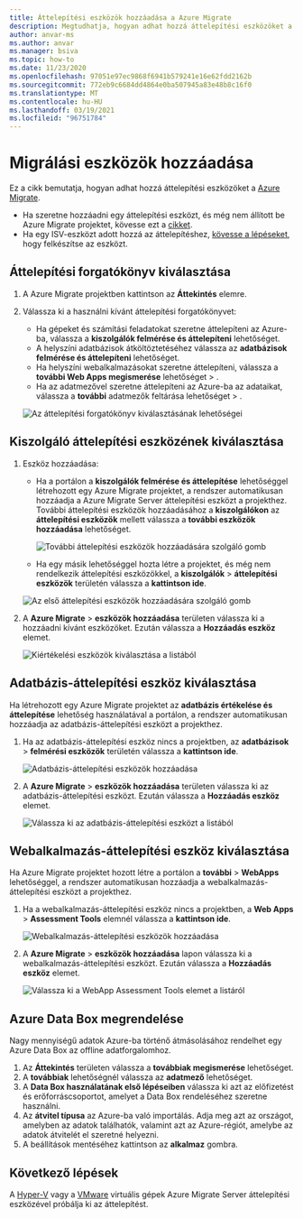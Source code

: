 ```yaml
---
title: Áttelepítési eszközök hozzáadása a Azure Migrate
description: Megtudhatja, hogyan adhat hozzá áttelepítési eszközöket a Azure Migrate.
author: anvar-ms
ms.author: anvar
ms.manager: bsiva
ms.topic: how-to
ms.date: 11/23/2020
ms.openlocfilehash: 97051e97ec9868f6941b579241e16e62fdd2162b
ms.sourcegitcommit: 772eb9c6684dd4864e0ba507945a83e48b8c16f0
ms.translationtype: MT
ms.contentlocale: hu-HU
ms.lasthandoff: 03/19/2021
ms.locfileid: "96751784"
---
```

# <a name="add-migration-tools"></a>Migrálási eszközök hozzáadása

Ez a cikk bemutatja, hogyan adhat hozzá áttelepítési eszközöket a [Azure Migrate](./migrate-services-overview.md).

- Ha szeretne hozzáadni egy áttelepítési eszközt, és még nem állított be Azure Migrate projektet, kövesse ezt a [cikket](create-manage-projects.md).
- Ha egy ISV-eszközt adott hozzá az áttelepítéshez, [kövesse a lépéseket](prepare-isv-movere.md), hogy felkészítse az eszközt.

## <a name="select-a-migration-scenario"></a>Áttelepítési forgatókönyv kiválasztása

1. A Azure Migrate projektben kattintson az **Áttekintés** elemre.
2. Válassza ki a használni kívánt áttelepítési forgatókönyvet:

    - Ha gépeket és számítási feladatokat szeretne áttelepíteni az Azure-ba, válassza a **kiszolgálók felmérése és áttelepíteni** lehetőséget.
    - A helyszíni adatbázisok átköltöztetéséhez válassza az **adatbázisok felmérése és áttelepíteni** lehetőséget.
    - Ha helyszíni webalkalmazásokat szeretne áttelepíteni, válassza a **további Web Apps megismerése** lehetőséget  >  .
    - Ha az adatmezővel szeretne áttelepíteni az Azure-ba az adataikat, válassza a **további** adatmezők feltárása lehetőséget  >  .

    ![Az áttelepítési forgatókönyv kiválasztásának lehetőségei](./media/how-to-migrate/migrate-scenario.png)


## <a name="select-a-server-migration-tool"></a>Kiszolgáló áttelepítési eszközének kiválasztása

1. Eszköz hozzáadása:

    - Ha a portálon a **kiszolgálók felmérése és áttelepítése** lehetőséggel létrehozott egy Azure Migrate projektet, a rendszer automatikusan hozzáadja a Azure Migrate Server áttelepítési eszközt a projekthez. További áttelepítési eszközök hozzáadásához a **kiszolgálókon** az **áttelepítési eszközök** mellett válassza a **további eszközök hozzáadása** lehetőséget.
    
         ![További áttelepítési eszközök hozzáadására szolgáló gomb](./media/how-to-migrate/add-migration-tools.png)

    - Ha egy másik lehetőséggel hozta létre a projektet, és még nem rendelkezik áttelepítési eszközökkel, a **kiszolgálók**  >  **áttelepítési eszközök** területén válassza a **kattintson ide**.

    ![Az első áttelepítési eszközök hozzáadására szolgáló gomb](./media/how-to-migrate/no-migration-tool.png)

2. A **Azure Migrate**  >  **eszközök hozzáadása** területen válassza ki a hozzáadni kívánt eszközöket. Ezután válassza a **Hozzáadás eszköz** elemet.

    ![Kiértékelési eszközök kiválasztása a listából](./media/how-to-migrate/select-migration-tool.png)


## <a name="select-a-database-migration-tool"></a>Adatbázis-áttelepítési eszköz kiválasztása

Ha létrehozott egy Azure Migrate projektet az **adatbázis értékelése és áttelepítése** lehetőség használatával a portálon, a rendszer automatikusan hozzáadja az adatbázis-áttelepítési eszközt a projekthez. 

1. Ha az adatbázis-áttelepítési eszköz nincs a projektben, az **adatbázisok**  >  **felmérési eszközök** területén válassza a **kattintson ide**.
    
    ![Adatbázis-áttelepítési eszközök hozzáadása](./media/how-to-migrate/no-database-migration-tool.png)


2. A **Azure Migrate**  >  **eszközök hozzáadása** területen válassza ki az adatbázis-áttelepítési eszközt. Ezután válassza a **Hozzáadás eszköz** elemet.

    ![Válassza ki az adatbázis-áttelepítési eszközt a listából](./media/how-to-migrate/select-database-migration-tool.png)

    

## <a name="select-a-web-app-migration-tool"></a>Webalkalmazás-áttelepítési eszköz kiválasztása

Ha Azure Migrate projektet hozott létre a portálon a **további**  >  **WebApps** lehetőséggel, a rendszer automatikusan hozzáadja a webalkalmazás-áttelepítési eszközt a projekthez. 

1. Ha a webalkalmazás-áttelepítési eszköz nincs a projektben, a **Web Apps**  >  **Assessment Tools** elemnél válassza a **kattintson ide**.

    ![Webalkalmazás-áttelepítési eszközök hozzáadása](./media/how-to-migrate/no-web-app-migration-tool.png)
 

2. A **Azure Migrate**  >  **eszközök hozzáadása** lapon válassza ki a webalkalmazás-áttelepítési eszközt. Ezután válassza a **Hozzáadás eszköz** elemet.

    ![Válassza ki a WebApp Assessment Tools elemet a listáról](./media/how-to-migrate/select-web-app-migration-tool.png)


## <a name="order-an-azure-data-box"></a>Azure Data Box megrendelése

Nagy mennyiségű adatok Azure-ba történő átmásolásához rendelhet egy Azure Data Box az offline adatforgalomhoz.

1. Az **Áttekintés** területen válassza a **továbbiak megismerése** lehetőséget.
2. A **továbbiak** lehetőségnél válassza az **adatmező** lehetőséget.
3. A **Data Box használatának első lépéseiben** válassza ki azt az előfizetést és erőforráscsoportot, amelyet a Data Box rendeléséhez szeretne használni.
4. Az **átvitel típusa** az Azure-ba való importálás. Adja meg azt az országot, amelyben az adatok találhatók, valamint azt az Azure-régiót, amelybe az adatok átvitelét el szeretné helyezni. 
5. A beállítások mentéséhez kattintson az **alkalmaz** gombra.

## <a name="next-steps"></a>Következő lépések

A [Hyper-V](tutorial-migrate-hyper-v.md) vagy a [VMware](tutorial-migrate-vmware.md) virtuális gépek Azure Migrate Server áttelepítési eszközével próbálja ki az áttelepítést.
